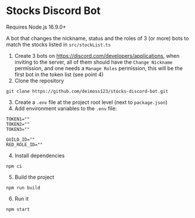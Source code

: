 # Stocks Discord Bot

Requires Node.js 16.9.0+

A bot that changes the nickname, status and the roles of 3 (or more) bots to match the stocks listed in `src/stockList.ts`

1. Create 3 bots on https://discord.com/developers/applications, when inviting to the server, all of them should have the `Change Nickname` permission, and one needs a `Manage Roles` permission, this will be the first bot in the token list (see point 4)
2. Clone the repository

```
git clone https://github.com/deimoss123/stocks-discord-bot.git
```

3. Create a `.env` file at the project root level (next to `package.json`)
4. Add environment variables to the `.env` file:

```
TOKEN1=""
TOKEN2=""
TOKEN3=""

GUILD_ID=""
RED_ROLE_ID=""
```

4. Install dependencies

```
npm ci
```

5. Build the project

```
npm run build
```

6. Run it

```
npm start
```
